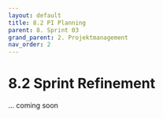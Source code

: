 ```yaml
---
layout: default
title: 8.2 PI Planning
parent: 8. Sprint 03
grand_parent: 2. Projektmanagement
nav_order: 2
---
```


# 8.2 Sprint Refinement

... coming soon